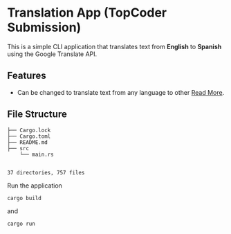 # Translation App (TopCoder Submission)

This is a simple CLI application that translates text from **English** to **Spanish** using the Google Translate API.

## Features

- Can be changed to translate text from any language to other [Read More](https://cloud.google.com/translate/docs/languages).

## File Structure

```
├── Cargo.lock
├── Cargo.toml
├── README.md
├── src
    └── main.rs


37 directories, 757 files

```
Run the application

```bash
cargo build
```

and 

```bash
cargo run
```
```
